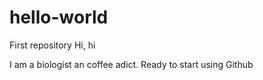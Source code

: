 # hello-world
First repository 
Hi, hi

I am a biologist an coffee adict.
Ready to start using Github
